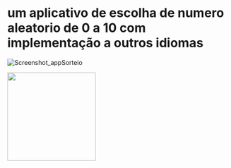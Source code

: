 #  um aplicativo de escolha de numero aleatorio de 0 a 10 com implementação a outros idiomas


![Screenshot_appSorteio](https://github.com/user-attachments/assets/6f83233b-01c6-4216-9adf-2297add4bd6f)

<img src ="Screenshot_appSorteio" width = "200px"/>
